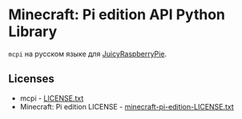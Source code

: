 # Minecraft: Pi edition API Python Library

`mcpi` на русском языке для [JuicyRaspberryPie](https://github.com/wensheng/JuicyRaspberryPie).

## Licenses

+ mcpi - [LICENSE.txt](https://github.com/martinohanlon/mcpi/blob/master/LICENSE)
+ Minecraft: Pi edition LICENSE - [minecraft-pi-edition-LICENSE.txt](https://github.com/martinohanlon/mcpi/blob/master/minecraft-pi-edition-LICENSE.txt)
